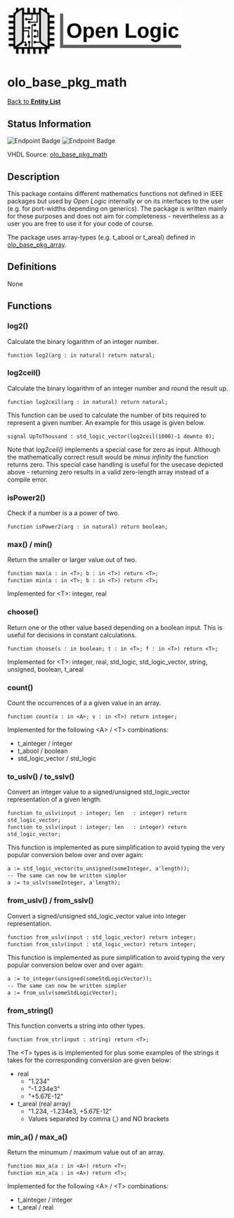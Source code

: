 <img src="../Logo.png" alt="Logo" width="400">

# olo_base_pkg_math

[Back to **Entity List**](../EntityList.md)

## Status Information

![Endpoint Badge](https://img.shields.io/endpoint?url=https://storage.googleapis.com/open-logic-badges/coverage/olo_base_pkg_math.json?cacheSeconds=0) ![Endpoint Badge](https://img.shields.io/endpoint?url=https://storage.googleapis.com/open-logic-badges/issues/olo_base_pkg_math.json?cacheSeconds=0)

VHDL Source: [olo_base_pkg_math](../../src/base/vhdl/olo_base_pkg_math.vhd)

## Description

This package contains different mathematics functions not defined in IEEE packages but used by *Open Logic* internally or on its interfaces to the user (e.g. for port-widths depending on generics). The package is written mainly for these purposes and does not aim for completeness - nevertheless as a user you are free to use it for your code of course.

The package uses array-types (e.g. t_abool or t_areal) defined in [olo_base_pkg_array](./olo_base_pkg_array.md).

## Definitions

None

## Functions

### log2()

Calculate the binary logarithm of an integer number.

```
function log2(arg : in natural) return natural;
```

### log2ceil()

Calculate the binary logarithm of an integer number and round the result up. 

```
function log2ceil(arg : in natural) return natural;
```

This function can be used to calculate the number of bits required to represent a given number. An example for this usage is given below.

```
signal UpToThousand : std_logic_vector(log2ceil(1000)-1 downto 0);
```

Note that *log2ceil()* implements a special case for zero as input. Although the mathematically correct result would be *minus infinity* the function returns zero. This special case handling is useful for the usecase depicted above - returning zero results in a valid zero-length array instead of a compile error.

### isPower2()

Check if a number is a a power of two. 

```
function isPower2(arg : in natural) return boolean;
```

### max() / min()

Return the smaller or larger value out of two.

```
function max(a : in <T>; b : in <T>) return <T>;
function min(a : in <T>; b : in <T>) return <T>; 
```

Implemented for \<T\>: integer, real

### choose()

Return one or the other value based depending on a boolean input. This is useful for decisions in constant calculations.

```
function choose(s : in boolean; t : in <T>; f : in <T>) return <T>;
```

Implemented for \<T\>: integer, real, std_logic, std_logic_vector, string, unsigned, boolean, t_areal

### count()

Count the occurrences of a a given value in an array.

```
function count(a : in <A>; v : in <T>) return integer;
```

Implemented for the following \<A\> / \<T\> combinations:

* t_ainteger / integer
* t_abool / boolean
* std_logic_vector / std_logic

### to_uslv() / to_sslv()

Convert an integer value to a signed/unsigned std_logic_vector representation of a given length.

``` 
function to_uslv(input : integer; len   : integer) return std_logic_vector;
function to_sslv(input : integer; len   : integer) return std_logic_vector;
```

This function is implemented as pure simplification to avoid typing the very popular conversion below over and over again:

``` 
a := std_logic_vector(to_unsigned(someInteger, a'length));
-- The same can now be written simpler
a := to_uslv(someInteger, a'length);
```

### from_uslv() / from_sslv()

Convert a signed/unsigned std_logic_vector value into integer representation.

```
function from_uslv(input : std_logic_vector) return integer;
function from_sslv(input : std_logic_vector) return integer;
```

This function is implemented as pure simplification to avoid typing the very popular conversion below over and over again:

``` 
a := to_integer(unsigned(someStdLogicVector));
-- The same can now be written simpler
a := from_uslv(someStdLogicVector);
```

### from_string()

This function converts a string into other types. 

```
function from_str(input : string) return <T>;
```

The \<T\> types is is implemented for plus some examples of the strings it takes for the corresponding conversion are given below:

* real
  * "1.234"
  * "-1.234e3"
  * "+5.67E-12"
* t_areal (real array)
  * "1.234, -1.234e3, +5.67E-12"
  * Values separated by comma (,) and NO brackets

### min_a() / max_a()

Return the minumum / maximum value out of an array.

```
function max_a(a : in <A>) return <T>;
function min_a(a : in <A>) return <T>;
```

Implemented for the following \<A\> / \<T\> combinations:

* t_ainteger / integer
* t_areal / real





